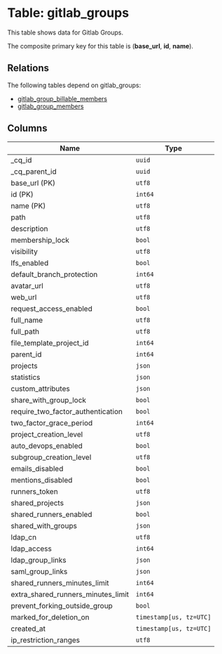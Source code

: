 # Table: gitlab_groups

This table shows data for Gitlab Groups.

The composite primary key for this table is (**base_url**, **id**, **name**).

## Relations

The following tables depend on gitlab_groups:
  - [gitlab_group_billable_members](gitlab_group_billable_members.md)
  - [gitlab_group_members](gitlab_group_members.md)

## Columns

| Name          | Type          |
| ------------- | ------------- |
|_cq_id|`uuid`|
|_cq_parent_id|`uuid`|
|base_url (PK)|`utf8`|
|id (PK)|`int64`|
|name (PK)|`utf8`|
|path|`utf8`|
|description|`utf8`|
|membership_lock|`bool`|
|visibility|`utf8`|
|lfs_enabled|`bool`|
|default_branch_protection|`int64`|
|avatar_url|`utf8`|
|web_url|`utf8`|
|request_access_enabled|`bool`|
|full_name|`utf8`|
|full_path|`utf8`|
|file_template_project_id|`int64`|
|parent_id|`int64`|
|projects|`json`|
|statistics|`json`|
|custom_attributes|`json`|
|share_with_group_lock|`bool`|
|require_two_factor_authentication|`bool`|
|two_factor_grace_period|`int64`|
|project_creation_level|`utf8`|
|auto_devops_enabled|`bool`|
|subgroup_creation_level|`utf8`|
|emails_disabled|`bool`|
|mentions_disabled|`bool`|
|runners_token|`utf8`|
|shared_projects|`json`|
|shared_runners_enabled|`bool`|
|shared_with_groups|`json`|
|ldap_cn|`utf8`|
|ldap_access|`int64`|
|ldap_group_links|`json`|
|saml_group_links|`json`|
|shared_runners_minutes_limit|`int64`|
|extra_shared_runners_minutes_limit|`int64`|
|prevent_forking_outside_group|`bool`|
|marked_for_deletion_on|`timestamp[us, tz=UTC]`|
|created_at|`timestamp[us, tz=UTC]`|
|ip_restriction_ranges|`utf8`|